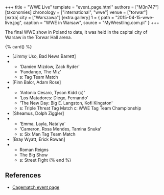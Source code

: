 +++
title = "WWE Live"
template = "event_page.html"
authors = ["M3n747"]
[taxonomies]
chronology = ["international", "wwe"]
venue = ["torwar"]
[extra]
city = ["Warszawa"]
[extra.gallery]
1 = { path = "2015-04-15-wwe-live.jpg", caption = "WWE in Warsaw", source = "MyWrestling.com.pl" }
+++

The final WWE show in Poland to date, it was held in the capital city of Warsaw in the Torwar Hall arena.

{% card() %}
- [Jimmy Uso, Bad News Barrett]
- - 'Damien Mizdow, Zack Ryder'
  - 'Fandango, The Miz'
  - s: Tag Team Match
- [Finn Balor, Adam Rose]
- - 'Antonio Cesaro, Tyson Kidd (c)'
  - 'Los Matadores: Diego, Fernando'
  - 'The New Day: Big E. Langston, Kofi Kingston'
  - s: Triple Threat Tag Match
    c: WWE Tag Team Championship
- [Sheamus, Dolph Ziggler]
- - 'Emma, Layla, Natalya'
  - 'Cameron, Rosa Mendes, Tamina Snuka'
  - s: Six Man Tag Team Match
- [Bray Wyatt, Erick Rowan]
- - Roman Reigns
  - The Big Show
  - s: Street Fight
{% end %}

## References

* [Cagematch event page](https://www.cagematch.net/?id=1&nr=120041)
